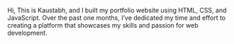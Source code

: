 Hi, This is Kaustabh, and I built my portfolio website using HTML, CSS, and JavaScript. Over the past one months, I’ve dedicated my time and effort to creating a platform that showcases my skills and passion for web development.
